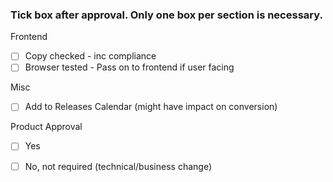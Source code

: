 

### Tick box after approval. Only one box per section is necessary.

Frontend
* [ ] Copy checked - inc compliance
* [ ] Browser tested - Pass on to frontend if user facing

Misc
* [ ] Add to Releases Calendar (might have impact on conversion)

Product Approval
* [ ] Yes
* [ ] No, not required (technical/business change)

